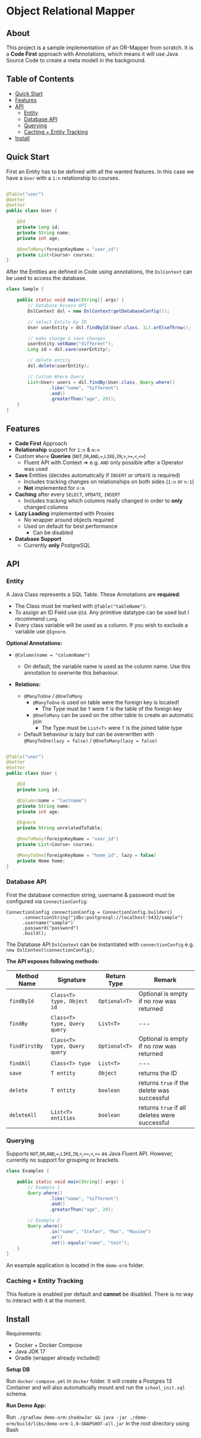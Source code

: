 # Object Relational Mapper

## About

This project is a sample implementation of an OR-Mapper from scratch. It is a **Code First** approach with Annotations, which means it will use Java Source Code
to create a meta modell in the background.

## Table of Contents

* [Quick Start](#quick-start)
* [Features](#features)
* [API](#api)
    + [Entity](#entity)
    + [Database API](#database-api)
    + [Querying](#querying)
    + [Caching + Entity Tracking](#caching---entity-tracking)
* [Install](#install)

## Quick Start

First an Entity has to be defined with all the wanted features. In this case we have a `User` with a `1:n` relationship to courses.

````java

@Table("user")
@Getter
@Setter
public class User {

    @Id
    private Long id;
    private String name;
    private int age;

    @OneToMany(foreignKeyName = "user_id")
    private List<Course> courses;
}
````

After the Entities are defined in Code using annotations, the `DslContext` can be used to access the database.

````java
class Sample {

    public static void main(String[] args) {
        // Database Access API
        DslContext dsl = new DslContext(getDatabaseConfig());

        // select Entity by ID
        User userEntity = dsl.findById(User.class, 1L).orElseThrow();

        // make change & save changes
        userEntity.setName("different");
        Long id = dsl.save(userEntity);

        // delete entity
        dsl.delete(userEntity);

        // Custom Where Query
        List<User> users = dsl.findBy(User.class, Query.where()
                .like("name", "%ifferent")
                .and()
                .greaterThan("age", 20));
    }
}
````

## Features

* **Code First** Approach
* **Relationship** support for `1:n` & `m:n`
* Custom `Where` **Queries** (`NOT`,`OR`,`AND`,`=`,`LIKE`,`IN`,`>`,`>=`,`<`,`<=`)
    * Fluent API with Context => e.g. `AND` only possible after a Operator was used
* **Save** Entities (decides automatically if `INSERT` or `UPDATE` is required)
    * Includes tracking changes on relationships on both sides (`1:n` or `n:1`)
    * **Not** implemented for `n:m`
* **Caching** after every `SELECT`, `UPDATE`, `INSERT`
    * Includes tracking which columns really changed in order to **only** changed columns
* **Lazy Loading** implemented with Proxies
    * No wrapper around objects required
    * Used on default for best performance
        * Can be disabled
* **Database Support**
    * Currently **only** PostgreSQL

## API

### Entity

A Java Class represents a SQL Table. These Annotations are **required**:

* The Class must be marked with `@Table("tableName")`.
* To assign an ID Field use `@Id`. Any primitive datatype can be used but I recommend `Long`.
* Every class variable will be used as a column. If you wish to exclude a variable use `@Ignore`.

**Optional Annotations:**

* `@Column(name = "columnName")`
    * On default, the variable name is used as the column name. Use this annotation to overwrite this behaviour.

* **Relations:**
    * `@ManyToOne` / `@OneToMany`
        * `@ManyToOne` is used on table were the foreign key is located!
            * The Type must be `T` were `T` is the table of the foreign key
        * `@OneToMany` can be used on the other table to create an automatic join
            * The Type must be `List<T>` were `T` is the joined table type
    * Default behaviour is lazy but can be overwritten with `@ManyToOne(lazy = false)` / `@OneToMany(lazy = false)`

````java

@Table("user")
@Getter
@Setter
public class User {

    @Id
    private Long id;

    @Column(name = "lastname")
    private String name;
    private int age;

    @Ignore
    private String unrelatedToTable;

    @OneToMany(foreignKeyName = "user_id")
    private List<Course> courses;

    @ManyToOne(foreignKeyName = "home_id", lazy = false)
    private Home home;
}
````

### Database API

First the database connection string, username & password must be configured via `ConnectionConfig`:

````
ConnectionConfig connectionConfig = ConnectionConfig.builder()
      .connectionString("jdbc:postgresql://localhost:5432/sample")
      .username("sample")
      .password("password")
      .build();
````

The Database API `DslContext` can be instantiated with `connectionConfig` e.g. `new DslContext(connectionConfig);`

**The API exposes following methods:**

| Method Name   | Signature                    | Return Type   | Remark                                        | 
|---------------|------------------------------|---------------|-----------------------------------------------|
| `findById`    | `Class<T> type, Object id`   | `Optional<T>` | Optional is empty if no row was returned      |
| `findBy`      | `Class<T> type, Query query` | `List<T>`     | ---                                           |
| `findFirstBy` | `Class<T> type, Query query` | `Optional<T>` | Optional is empty if no row was returned      |
| `findAll`     | `Class<T> type`              | `List<T>`     | ---                                           |
| `save`        | `T entity`                   | `Object`      | returns the ID                                |
| `delete`      | `T entity`                   | `boolean`     | returns `true` if the delete was successful   |
| `deleteAll`   | `List<T> entities`           | `boolean`     | returns `true` if all deletes were successful |

### Querying

Supports `NOT`,`OR`,`AND`,`=`,`LIKE`,`IN`,`>`,`>=`,`<`,`<=` as Java Fluent API. However, currently no support for grouping or brackets.

````java
class Examples {

    public static void main(String[] args) {
        // Example 1
        Query.where()
                .like("name", "%ifferent")
                .and()
                .greaterThan("age", 20);

        // Example 2
        Query.where()
                .in("name", "Stefan", "Max", "Maxine")
                .or()
                .not().equals("name", "test");
    }
}
````

An example application is located in the `demo-orm` folder.

### Caching + Entity Tracking

This feature is enabled per default and **cannot** be disabled. There is no way to interact with it at the moment.

## Install

Requirements:

* Docker + Docker Compose
* Java JDK 17
* Gradle (wrapper already included)

**Setup DB**

Run `docker-compose.yml` in `docker` folder. It will create a Postgres 13 Container and will also automatically mount and run the `school_init.sql` schema.

**Run Demo App:**

Run `./gradlew demo-orm:shadowJar && java -jar ./demo-orm/build/libs/demo-orm-1.0-SNAPSHOT-all.jar`
in the root directory using Bash
